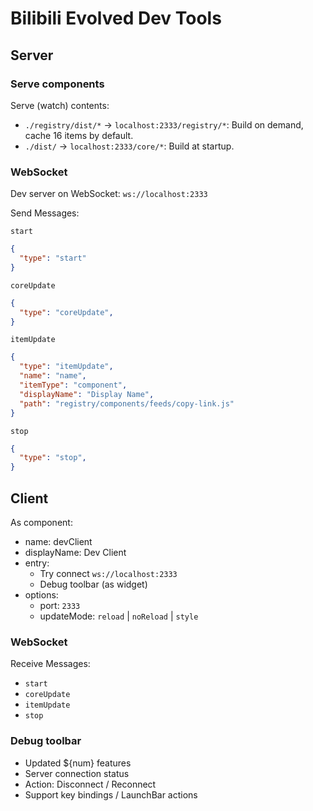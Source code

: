 # Bilibili Evolved Dev Tools

## Server

### Serve components
Serve (watch) contents:
- `./registry/dist/*` -> `localhost:2333/registry/*`: Build on demand, cache 16 items by default.
- `./dist/` -> `localhost:2333/core/*`: Build at startup.

### WebSocket
Dev server on WebSocket: `ws://localhost:2333`

Send Messages:

`start`
```json
{
  "type": "start"
}
```

`coreUpdate`
```json
{
  "type": "coreUpdate",
}
```

`itemUpdate`
```json
{
  "type": "itemUpdate",
  "name": "name",
  "itemType": "component",
  "displayName": "Display Name",
  "path": "registry/components/feeds/copy-link.js"
}
```

`stop`
```json
{
  "type": "stop",
}
```

## Client
As component:
- name: devClient
- displayName: Dev Client
- entry:
  - Try connect `ws://localhost:2333`
  - Debug toolbar (as widget)
- options:
  - port: `2333`
  - updateMode: `reload` | `noReload` | `style`

### WebSocket
Receive Messages:

- `start`
- `coreUpdate`
- `itemUpdate`
- `stop`

### Debug toolbar
- Updated ${num} features
- Server connection status
- Action: Disconnect / Reconnect
- Support key bindings / LaunchBar actions
